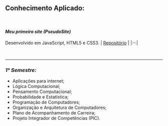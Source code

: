 ## **Conhecimento Aplicado:**

</br>

#### ***Meu primeiro site (PseudoSite)***
Desenvolvido em JavaScript, HTML5 e CSS3.
| <a href="https://github.com/LoukasLoukanos/Ciencia-da-Computacao/tree/master/SEMESTRES%20BCC%20-%20Conhecimento%20Aplicado/1%C2%B0%20Semestre/Meu%20primeiro%20site%20-%20LivreMente">Repositório</a> |
|:-:|

</br>

<hr>

### ***1° Semestre:***
- Aplicações para internet;
- Lógica Computacional;
- Pensamento Computacional;
- Probabilidade e Estatística;
- Programação de Computadores;
- Organização e Arquitetura de Computadores;
- Plano de Acompanhamento de Carreira;
- Projeto Integrador de Competências (PIC).
